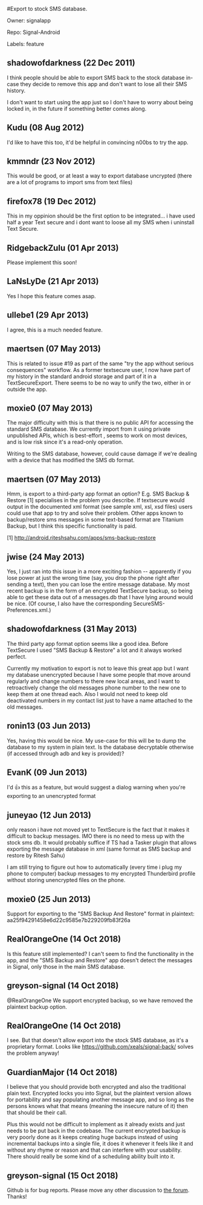 #Export to stock SMS database.

Owner: signalapp

Repo: Signal-Android

Labels: feature 

## shadowofdarkness (22 Dec 2011)

I think people should be able to export SMS back to the stock database in-case they decide to remove this app and don't want to lose all their SMS history.

I don't want to start using the app just so I don't have to worry about being locked in, in the future if something better comes along.


## Kudu (08 Aug 2012)

I'd like to have this too, it'd be helpful in convincing n00bs to try the app.


## kmmndr (23 Nov 2012)

This would be good, or at least a way to export database uncrypted (there are a lot of programs to import sms from text files)


## firefox78 (19 Dec 2012)

This in my oppinion should be the first option to be integrated... i have used half a year Text secure and i dont want to loose all my SMS when i uninstall Text Secure. 


## RidgebackZulu (01 Apr 2013)

Please implement this soon!


## LaNsLyDe (21 Apr 2013)

Yes I hope this feature comes asap. 


## ullebe1 (29 Apr 2013)

I agree, this is a much needed feature. 


## maertsen (07 May 2013)

This is related to issue #19 as part of the same "try the app without serious consequences" workflow. As a former textsecure user, I now have part of my history in the standard android storage and part of it in a TextSecureExport. There seems to be no way to unify the two, either in or outside the app.


## moxie0 (07 May 2013)

The major difficulty with this is that there is no public API for accessing the standard SMS database.  We currently import from it using private unpublished APIs, which is best-effort , seems to work on most devices, and is low risk since it's a read-only operation.  

Writing to the SMS database, however, could cause damage if we're dealing with a device that has modified the SMS db format.


## maertsen (07 May 2013)

Hmm, is export to a third-party app format an option? E.g. SMS Backup & Restore [1] specialises in the problem you describe. If textsecure would output in the documented xml format (see sample xml, xsl, xsd files) users could use that app to try and solve their problem. 
Other apps known to backup/restore sms messages in some text-based format are Titanium Backup, but I think this specific functionality is paid.

[1] http://android.riteshsahu.com/apps/sms-backup-restore


## jwise (24 May 2013)

Yes, I just ran into this issue in a more exciting fashion -- apparently if you lose power at just the wrong time (say, you drop the phone right after sending a text), then you can lose the entire message database.  My most recent backup is in the form of an encrypted TextSecure backup, so being able to get these data out of a messages.db that I have lying around would be nice.  (Of course, I also have the corresponding SecureSMS-Preferences.xml.)


## shadowofdarkness (31 May 2013)

The third party app format option seems like a good idea. Before TextSecure I used "SMS Backup & Restore" a lot and it always worked perfect.

Currently my motivation to export is not to leave this great app but I want my database unencrypted because I have some people that move around regularly and change numbers to there new local areas, and I want to retroactively change the old messages phone number to the new one to keep them at one thread each. Also I would not need to keep old deactivated numbers in my contact list just to have a name attached to the old messages.


## ronin13 (03 Jun 2013)

Yes, having this would be nice. My use-case for this will be to 
dump the database to my system in plain text. Is the database 
decryptable otherwise (if accessed through adb and key is 
provided)?


## EvanK (09 Jun 2013)

I'd :+1: this as a feature, but would suggest a dialog warning when you're exporting to an unencrypted format


## juneyao (12 Jun 2013)

only reason i have not moved yet to TextSecure is the fact that it makes it difficult to backup messages.
IMO there is no need to mess up with the stock sms db. It would probably suffice if TS had a Tasker plugin that allows exporting the message database in xml (same format as SMS backup and restore by Ritesh Sahu)

I am still trying to figure out how to automatically (every time i plug my phone to computer) backup messages to my encrypted Thunderbird profile without storing unencrypted files on the phone.


## moxie0 (25 Jun 2013)

Support for exporting to the "SMS Backup And Restore" format in plaintext:
aa25f94291458e6d22c9585e7b229209fb83f26a


## RealOrangeOne (14 Oct 2018)

Is this feature still implemented? I can't seem to find the functionality in the app, and the "SMS Backup and Restore" app doesn't detect the messages in Signal, only those in the main SMS database.

## greyson-signal (14 Oct 2018)

@RealOrangeOne We support encrypted backup, so we have removed the plaintext backup option.

## RealOrangeOne (14 Oct 2018)

I see. But that doesn't allow export into the stock SMS database, as it's a proprietary format. Looks like https://github.com/xeals/signal-back/ solves the problem anyway!

## GuardianMajor (14 Oct 2018)

I believe that you should provide both encrypted and also the traditional plain text. Encrypted locks you into Signal, but the plaintext version allows for portability and say populating another message app, and so long as the persons knows what that means (meaning the insecure nature of it) then that should be their call.

Plus this would not be difficult to implement as it already exists and just needs to be put back in the codebase. The current encrypted backup is very poorly done as it keeps creating huge backups instead of using incremental backups into a single file, it does it whenever it feels like it and without any rhyme or reason and that can interfere with your usability. There should really be some kind of a scheduling ability built into it.

## greyson-signal (15 Oct 2018)

Github is for bug reports. Please move any other discussion to [the forum](https://community.signalusers.org/c/feature-requests/android-feature-requests). Thanks!

